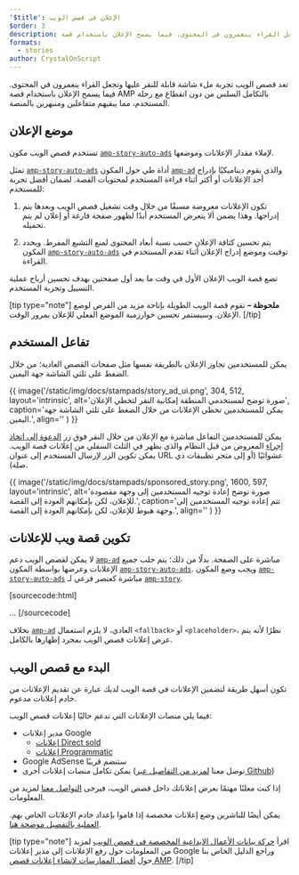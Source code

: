 ```yaml
---
'$title': الإعلان في قصص الويب
$order: 3
description: تعد قصص الويب تجربة ملء شاشة قابلة للنقر عليها وتجعل القراء ينغمرون في المحتوى. فيما يسمح الإعلان باستخدام قصة AMP بالتكامل السلس من دون انقطاع...
formats:
  - stories
author: CrystalOnScript
---
```


تعد قصص الويب تجربة ملء شاشة قابلة للنقر عليها وتجعل القراء ينغمرون في المحتوى. فيما يسمح الإعلان باستخدام قصة AMP بالتكامل السلس من دون انقطاع مع رحلة المستخدم، مما يبقيهم متفاعلين ومنبهرين بالمنصة.

## موضع الإعلان

تستخدم قصص الويب مكون [`amp-story-auto-ads`](../../../documentation/components/reference/amp-story-auto-ads.md) لإملاء مقدار الإعلانات وموضعها.

تمثل [`amp-story-auto-ads`](../../../documentation/components/reference/amp-story-auto-ads.md) أداة طي حول المكون [`amp-ad`](../../../documentation/components/reference/amp-ad.md) والذي يقوم ديناميكيًا بإدراج أحد الإعلانات أو أكثر أثناء قراءة المستخدم لمحتويات القصة. لضمان أفضل تجربة للمستخدم:

1. تكون الإعلانات معروضة مسبقًا من خلال وقت تشغيل قصص الويب وبعدها يتم إدراجها. وهذا يضمن ألا يتعرض المستخدم أبدًا لظهور صفحة فارغة أو إعلان لم يتم تحميله.

2. يتم تحسين كثافة الإعلان حسب نسبة أبعاد المحتوى لمنع التشبع المفرط. ويحدد المكون [`amp-story-auto-ads`](../../../documentation/components/reference/amp-story-auto-ads.md) توقيت وموضع إدراج الإعلان أثناء تقدم المستخدم في القراءة.

تضع قصة الويب الإعلان الأول في وقت ما بعد أول صفحتين بهدف تحسين أرباح عملية التسييل وتجربة المستخدم.

<amp-anim width="360" height="640" src="/static/img/docs/stampads/stamp_gif_ad.gif">
  <amp-img placeholder width="360" height="640" src="/static/img/docs/stampads/stamp_gif_still.png">
  </amp-img></amp-anim>

[tip type="note"] **ملحوظة –** تقوم قصة الويب الطويلة بإتاحة مزيد من الفرص لوضع الإعلان. وسيستمر تحسين خوارزمية الموضع الفعلي للإعلان بمرور الوقت. [/tip]

## تفاعل المستخدم

يمكن للمستخدمين تجاوز الإعلان بالطريقة نفسها مثل صفحات القصص العادية؛ من خلال الضغط على ثلثي الشاشة جهة اليمين.

{{ image('/static/img/docs/stampads/story_ad_ui.png', 304, 512, layout='intrinsic', alt='صورة توضح لمستخدمي المنطقة إمكانية النقر لتخطي الإعلان', caption='يمكن للمستخدمين تخطي الإعلانات من خلال الضغط على ثلثي الشاشة جهة اليمين.', align='' ) }}

يمكن للمستخدمين التفاعل مباشرة مع الإعلان من خلال النقر فوق زر [الدعوة إلى اتخاذ إجراء](story_ads_best_practices.md#call-to-action-button-text-enum) المعروض من قبل النظام والذي يظهر في الثلث السفلي من إعلانات قصة الويب. يمكن تكوين الزر لإرسال المستخدم إلى عنوان URL عشوائيًا (أو إلى متجر تطبيقات ذي صلة).

{{ image('/static/img/docs/stampads/sponsored_story.png', 1600, 597, layout='intrinsic', alt='صورة توضح إعادة توجيه المستخدمين إلى وجهة مقصودة للإعلان، لكن بإمكانهم العودة إلى القصة.', caption='تتم إعادة توجيه المستخدمين إلى وجهة هبوط للإعلان، لكن بإمكانهم العودة إلى القصة.', align='' ) }}

## تكوين قصة ويب للإعلانات

لا يمكن لقصص الويب دعم [`amp-ad`](../../../documentation/components/reference/amp-ad.md) مباشرة على الصفحة. بدلًا من ذلك؛ يتم جلب جميع الإعلانات وعرضها بواسطة المكون [`amp-story-auto-ads`](../../../documentation/components/reference/amp-story-auto-ads.md). ويجب وضع المكون [`amp-story-auto-ads`](../../../documentation/components/reference/amp-story-auto-ads.md) مباشرة كعنصر فرعي لـ [`amp-story`](../../../documentation/components/reference/amp-story.md).

[sourcecode:html]
<amp-story>
<amp-story-auto-ads>
<script type="application/json">
{
"ad-attributes": {
// ad server configuration
}
}
</script>
</amp-story-auto-ads>
<amp-story-page>
...
</amp-story>
[/sourcecode]

بخلاف [`amp-ad`](../../../documentation/components/reference/amp-ad.md) العادي، لا يلزم استعمال `<fallback>` أو `<placeholder>`، نظرًا لأنه يتم عرض إعلانات قصص الويب بمجرد إظهارها بالكامل.

## البدء مع قصص الويب

تكون أسهل طريقة لتضمين الإعلانات في قصة الويب لديك عبارة عن تقديم الإعلانات من خادم إعلانات مدعوم.

فيما يلي منصات الإعلانات التي تدعم حاليًا إعلانات قصص الويب:

- مدير إعلانات Google
  - [إعلانات Direct sold](https://support.google.com/admanager/answer/9038178)
  - [إعلانات Programmatic](https://support.google.com/admanager/answer/9416436)
- Google AdSense ستنضم قريبًا
- يمكن تكامل منصات إعلانات أخرى (توصل معنا [لمزيد من التفاصيل عبر Github](https://github.com/ampproject/amphtml/issues/30769))

إذا كنت معلنًا مهتمًا بعرض إعلاناتك داخل قصص الويب، فيرجى [التواصل معنا](mailto:story-ads-wg@google.com) لمزيد من المعلومات.

يمكن أيضًا للناشرين وضع إعلانات مخصصة إذا قاموا بإعداد خادم الإعلانات الخاص بهم. [العملية بالتفصيل موضحة هنا](https://github.com/ampproject/amphtml/blob/main/extensions/amp-story/amp-story-ads.md#publisher-placed-ads).

[tip type="note"] اقرأ [حركة بيانات الأعمال الإبداعية المخصصة في قصص الويب](https://support.google.com/admanager/answer/9038178) لمزيد من المعلومات حول رفع الإعلانات إلى مدير إعلانات Google وراجع الدليل الخاص بنا حول [أفضل الممارسات لإنشاء إعلانات قصص AMP](story_ads_best_practices.md). [/tip]

